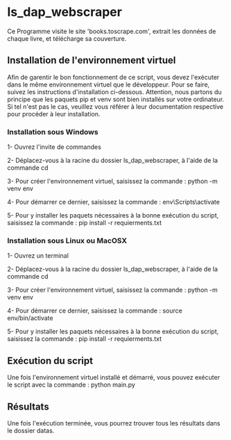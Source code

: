 # ls_dap_webscraper

Ce Programme visite le site 'books.toscrape.com', extrait les données de chaque livre, et télécharge sa couverture.


## Installation de l'environnement virtuel

Afin de garentir le bon fonctionnement de ce script, vous devez l'exécuter dans le même environnement virtuel que le développeur. Pour se faire, suivez les instructions d'installation ci-dessous.
Attention, nous partons du principe que les paquets pip et venv sont bien installés sur votre ordinateur. Si tel n'est pas le cas, veuillez vous référer à leur documentation respective pour procéder à leur installation.


### Installation sous Windows

1- Ouvrez l'invite de commandes

2- Déplacez-vous à la racine du dossier ls_dap_webscraper, à l'aide de la commande cd

3- Pour créer l'environnement virtuel, saisissez la commande : python -m venv env

4- Pour démarrer ce dernier, saisissez la commande : env\Scripts\activate

5- Pour y installer les paquets nécessaires à la bonne exécution du script, saisissez la commande : pip install -r requierments.txt


### Installation sous Linux ou MacOSX

1- Ouvrez un terminal

2- Déplacez-vous à la racine du dossier ls_dap_webscraper, à l'aide de la commande cd

3- Pour créer l'environnement virtuel, saisissez la commande : python -m venv env

4- Pour démarrer ce dernier, saisissez la commande : source env/bin/activate

5- Pour y installer les paquets nécessaires à la bonne exécution du script, saisissez la commande : pip install -r requierments.txt


## Exécution du script

Une fois l'environnement virtuel installé et démarré, vous pouvez exécuter le script avec la commande : python main.py

## Résultats

Une fois l'exécution terminée, vous pourrez trouver tous les résultats dans le dossier datas.
